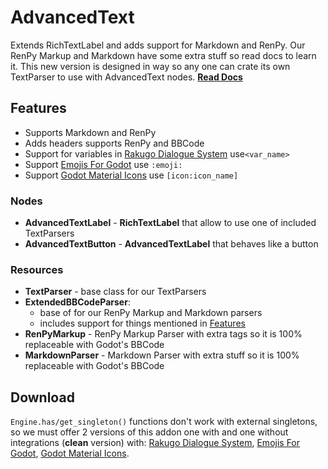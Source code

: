 # AdvancedText

Extends RichTextLabel and adds support for Markdown and RenPy.
Our RenPy Markup and Markdown have some extra stuff so read docs to learn it.
This new version is designed in way so any one can crate its own TextParser to use with AdvancedText nodes.
[**Read Docs**](https://rakugoteam.github.io/advanced-text-docs/2.0/)

## Features

- Supports Markdown and RenPy
- Adds headers supports RenPy and BBCode
- Support for variables in [Rakugo Dialogue System](https://github.com/rakugoteam/Rakugo-Dialogue-System) use`<var_name>`
- Support [Emojis For Godot](https://github.com/rakugoteam/Emojis-For-Godot) use `:emoji:`
- Support [Godot Material Icons](https://github.com/rakugoteam/Godot-Material-Icons) use `[icon:icon_name]`

### Nodes

- **AdvancedTextLabel** - **RichTextLabel** that allow to use one of included TextParsers
- **AdvancedTextButton** - **AdvancedTextLabel** that behaves like a button

### Resources

- **TextParser** - base class for our TextParsers
- **ExtendedBBCodeParser**:
  - base of for our RenPy Markup and Markdown parsers
  - includes support for things mentioned in [Features](#features)
- **RenPyMarkup** - RenPy Markup Parser with extra tags so it is 100% replaceable with Godot's BBCode
- **MarkdownParser** - Markdown Parser with extra stuff so it is 100% replaceable with Godot's BBCode

## Download

`Engine.has/get_singleton()` functions don't work with external singletons,
so we must offer 2 versions of this addon one with and one without integrations (**clean** version) with: [Rakugo Dialogue System](https://github.com/rakugoteam/Rakugo-Dialogue-System), [Emojis For Godot](https://github.com/rakugoteam/Emojis-For-Godot), [Godot Material Icons](https://github.com/rakugoteam/Godot-Material-Icons).
